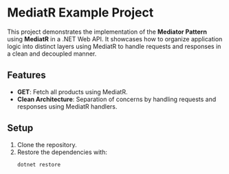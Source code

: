 # MediatR Example Project

This project demonstrates the implementation of the **Mediator Pattern** using **MediatR** in a .NET Web API. It showcases how to organize application logic into distinct layers using MediatR to handle requests and responses in a clean and decoupled manner.

## Features

- **GET**: Fetch all products using MediatR.
- **Clean Architecture**: Separation of concerns by handling requests and responses using MediatR handlers.

## Setup

1. Clone the repository.
2. Restore the dependencies with:
   ```bash
   dotnet restore
